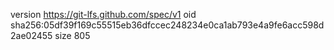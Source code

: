 version https://git-lfs.github.com/spec/v1
oid sha256:05df39f169c55515eb36dfccec248234e0ca1ab793e4a9fe6acc598d2ae02455
size 805
